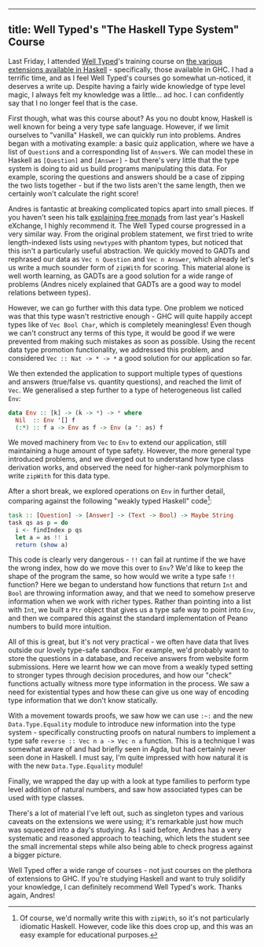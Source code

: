 ----
title: Well Typed's "The Haskell Type System" Course
----

Last Friday, I attended [Well Typed](http://well-typed.com)'s training course on
[the various extensions available in Haskell](https://skillsmatter.com/courses/504-well-typed-s-guide-to-the-haskell-type-system) -
specifically, those available in GHC. I had a terrific time, and as I feel Well
Typed's courses go somewhat un-noticed, it deserves a write up. Despite having a
fairly wide knowledge of type level magic, I always felt my knowledge was a
little... ad hoc. I can confidently say that I no longer feel that is the case.

First though, what was this course about? As you no doubt know, Haskell is well
known for being a very type safe language. However, if we limit ourselves to
"vanilla" Haskell, we can quickly run into problems. Andres began with a
motivating example: a basic quiz application, where we have a list of
`Question`s and a corresponding list of `Answer`s. We can model these in Haskell
as `[Question]` and `[Answer]` - but there's very little that the type system is
doing to aid us build programs manipulating this data. For example, scoring the
questions and answers should be a case of zipping the two lists together - but
if the two lists aren't the same length, then we certainly won't calculate the
right score!

Andres is fantastic at breaking complicated topics apart into small pieces. If
you haven't seen his talk
[explaining free monads](https://skillsmatter.com/skillscasts/4430-monads-for-free)
from last year's Haskell eXchange, I highly recommend it. The Well Typed course
progressed in a very similar way. From the original problem statement, we first
tried to write length-indexed lists using `newtype`s with phantom types, but
noticed that this isn't a particularly useful abstraction. We quickly moved to
GADTs and rephrased our data as `Vec n Question` and `Vec n Answer`, which
already let's us write a much sounder form of `zipWith` for scoring.  This
material alone is well worth learning, as GADTs are a good solution for a wide
range of problems (Andres nicely explained that GADTs are a good way to model
relations between types).

However, we can go further with this data type. One problem we noticed was that
this type wasn't restrictive enough - GHC will quite happily accept types like
of `Vec Bool Char`, which is completely meaningless! Even though we can't
construct any terms of this type, it would be good if we were prevented from
making such mistakes as soon as possible. Using the recent data type promotion
functionality, we addressed this problem, and considered `Vec :: Nat -> * -> *`
a good solution for our application so far.

We then extended the application to support multiple types of questions and
answers (true/false vs. quantity questions), and reached the limit of `Vec`. We
generalised a step further to a type of heterogeneous list called `Env`:

```haskell
data Env :: [k] -> (k -> *) -> * where
  Nil  :: Env '[] f
  (:*) :: f a -> Env as f -> Env (a ': as) f
```

We moved machinery from `Vec` to `Env` to extend our application, still
maintaining a huge amount of type safety. However, the more general type
introduced problems, and we diverged out to understand how type class derivation
works, and observed the need for higher-rank polymorphism to write `zipWith` for
this data type.

After a short break, we explored operations on `Env` in further detail,
comparing against the following "weakly typed Haskell" code[^1]:

[^1]: Of course, we'd normally write this with `zipWith`, so it's not particularly idiomatic Haskell. However, code like this does crop up, and this was an easy example for educational purposes.


```haskell
task :: [Question] -> [Answer] -> (Text -> Bool) -> Maybe String
task qs as p = do
  i <- findIndex p qs
  let a = as !! i
  return (show a)
```

This code is clearly very dangerous - `!!` can fail at runtime if the we have
the wrong index, how do we move this over to `Env`? We'd like to keep the shape
of the program the same, so how would we write a type safe `!!` function? Here
we began to understand how functions that return `Int` and `Bool` are throwing
information away, and that we need to somehow preserve information when we work
with richer types. Rather than pointing into a list with `Int`, we built a `Ptr`
object that gives us a type safe way to point into `Env`, and then we compared
this against the standard implementation of Peano numbers to build more
intuition.

All of this is great, but it's not very practical - we often have data that
lives outside our lovely type-safe sandbox. For example, we'd probably want to
store the questions in a database, and receive answers from website form
submissions. Here we learnt how we can move from a weakly typed setting to
stronger types through decision procedures, and how our "check" functions
actually witness more type information in the process. We saw a need for
existential types and how these can give us one way of encoding type information
that we don't know statically.

With a movement towards proofs, we saw how we can use `:~:` and the new
`Data.Type.Equality` module to introduce new information into the type system -
specifically constructing proofs on natural numbers to implement a type safe
`reverse :: Vec n a -> Vec n a` function. This is a technique I was somewhat
aware of and had briefly seen in Agda, but had certainly never seen done in
Haskell. I must say, I'm quite impressed with how natural it is with the new
`Data.Type.Equality` module!

Finally, we wrapped the day up with a look at type families to perform type
level addition of natural numbers, and saw how associated types can be used with
type classes.

There's a lot of material I've left out, such as singleton types and various
caveats on the extensions we were using; it's remarkable just how much was
squeezed into a day's studying. As I said before, Andres has a very systematic
and reasoned approach to teaching, which lets the student see the small
incremental steps while also being able to check progress against a bigger
picture.

Well Typed offer a wide range of courses - not just courses on the plethora of
extensions to GHC. If you're studying Haskell and want to truly solidify your
knowledge, I can definitely recommend Well Typed's work. Thanks again, Andres!

